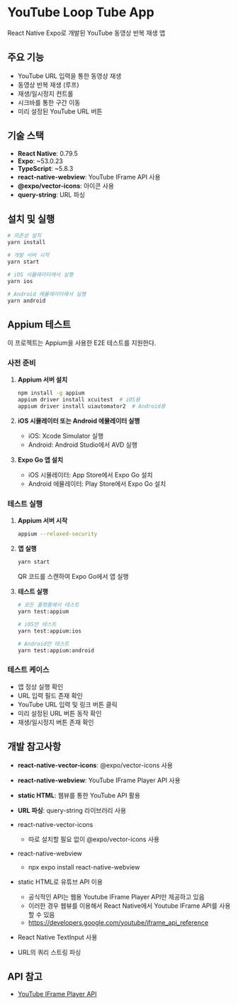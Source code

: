 # YouTube Loop Tube App

React Native Expo로 개발된 YouTube 동영상 반복 재생 앱

## 주요 기능

- YouTube URL 입력을 통한 동영상 재생
- 동영상 반복 재생 (루프)
- 재생/일시정지 컨트롤
- 시크바를 통한 구간 이동
- 미리 설정된 YouTube URL 버튼

## 기술 스택

- **React Native**: 0.79.5
- **Expo**: ~53.0.23
- **TypeScript**: ~5.8.3
- **react-native-webview**: YouTube IFrame API 사용
- **@expo/vector-icons**: 아이콘 사용
- **query-string**: URL 파싱

## 설치 및 실행

```bash
# 의존성 설치
yarn install

# 개발 서버 시작
yarn start

# iOS 시뮬레이터에서 실행
yarn ios

# Android 에뮬레이터에서 실행
yarn android
```

## Appium 테스트

이 프로젝트는 Appium을 사용한 E2E 테스트를 지원한다.

### 사전 준비

1. **Appium 서버 설치**

   ```bash
   npm install -g appium
   appium driver install xcuitest  # iOS용
   appium driver install uiautomator2  # Android용
   ```

2. **iOS 시뮬레이터 또는 Android 에뮬레이터 실행**
   - iOS: Xcode Simulator 실행
   - Android: Android Studio에서 AVD 실행

3. **Expo Go 앱 설치**
   - iOS 시뮬레이터: App Store에서 Expo Go 설치
   - Android 에뮬레이터: Play Store에서 Expo Go 설치

### 테스트 실행

1. **Appium 서버 시작**

   ```bash
   appium --relaxed-security
   ```

2. **앱 실행**

   ```bash
   yarn start
   ```

   QR 코드를 스캔하여 Expo Go에서 앱 실행

3. **테스트 실행**

   ```bash
   # 모든 플랫폼에서 테스트
   yarn test:appium

   # iOS만 테스트
   yarn test:appium:ios

   # Android만 테스트
   yarn test:appium:android
   ```

### 테스트 케이스

- 앱 정상 실행 확인
- URL 입력 필드 존재 확인
- YouTube URL 입력 및 링크 버튼 클릭
- 미리 설정된 URL 버튼 동작 확인
- 재생/일시정지 버튼 존재 확인

## 개발 참고사항

- **react-native-vector-icons**: @expo/vector-icons 사용
- **react-native-webview**: YouTube IFrame Player API 사용
- **static HTML**: 웹뷰를 통한 YouTube API 활용
- **URL 파싱**: query-string 라이브러리 사용

- react-native-vector-icons
  - 따로 설치할 필요 없이 @expo/vector-icons 사용
- react-native-webview
  - npx expo install react-native-webview
- static HTML로 유튜브 API 이용
  - 공식적인 API는 웹용 Youtube IFrame Player API만 제공하고 있음
  - 이러한 경우 웹뷰를 이용해서 React Native에서 Youtube IFrame API를 사용할 수 있음
  - https://developers.google.com/youtube/iframe_api_reference
- React Native TextInput 사용
- URL의 쿼리 스트링 파싱

## API 참고

- [YouTube IFrame Player API](https://developers.google.com/youtube/iframe_api_reference)
